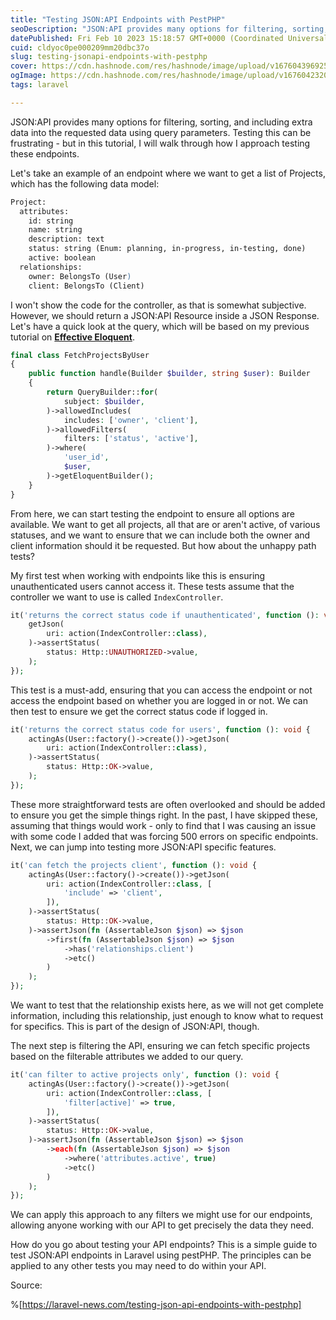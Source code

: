 ```yaml
---
title: "Testing JSON:API Endpoints with PestPHP"
seoDescription: "JSON:API provides many options for filtering, sorting, and including extra data into the requested data using query parameters. Testing this can be frustrat"
datePublished: Fri Feb 10 2023 15:18:57 GMT+0000 (Coordinated Universal Time)
cuid: cldyoc0pe000209mm20dbc37o
slug: testing-jsonapi-endpoints-with-pestphp
cover: https://cdn.hashnode.com/res/hashnode/image/upload/v1676043969253/c6d07598-ce19-4583-b1d9-36452dd6ee74.png
ogImage: https://cdn.hashnode.com/res/hashnode/image/upload/v1676042320831/825d7253-de33-4ac4-919c-ba4a54b43fd3.png
tags: laravel

---
```


JSON:API provides many options for filtering, sorting, and including extra data into the requested data using query parameters. Testing this can be frustrating - but in this tutorial, I will walk through how I approach testing these endpoints.

Let's take an example of an endpoint where we want to get a list of Projects, which has the following data model:

```apache
Project:
  attributes:
    id: string
    name: string
    description: text
    status: string (Enum: planning, in-progress, in-testing, done)
    active: boolean
  relationships:
    owner: BelongsTo (User)
    client: BelongsTo (Client)
```

I won't show the code for the controller, as that is somewhat subjective. However, we should return a JSON:API Resource inside a JSON Response. Let's have a quick look at the query, which will be based on my previous tutorial on [**Effective Eloquent**](https://laravel-news.com/effective-eloquent).

```php
final class FetchProjectsByUser
{
    public function handle(Builder $builder, string $user): Builder
    {
        return QueryBuilder::for(
            subject: $builder,
        )->allowedIncludes(
            includes: ['owner', 'client'],
        )->allowedFilters(
            filters: ['status', 'active'],
        )->where(
            'user_id',
            $user,
        )->getEloquentBuilder();
    }
}
```

From here, we can start testing the endpoint to ensure all options are available. We want to get all projects, all that are or aren't active, of various statuses, and we want to ensure that we can include both the owner and client information should it be requested. But how about the unhappy path tests?

My first test when working with endpoints like this is ensuring unauthenticated users cannot access it. These tests assume that the controller we want to use is called `IndexController`.

```php
it('returns the correct status code if unauthenticated', function (): void {
    getJson(
        uri: action(IndexController::class),
    )->assertStatus(
        status: Http::UNAUTHORIZED->value,
    );
});
```

This test is a must-add, ensuring that you can access the endpoint or not access the endpoint based on whether you are logged in or not. We can then test to ensure we get the correct status code if logged in.

```php
it('returns the correct status code for users', function (): void {
    actingAs(User::factory()->create())->getJson(
        uri: action(IndexController::class),
    )->assertStatus(
        status: Http::OK->value,
    );
});
```

These more straightforward tests are often overlooked and should be added to ensure you get the simple things right. In the past, I have skipped these, assuming that things would work - only to find that I was causing an issue with some code I added that was forcing 500 errors on specific endpoints. Next, we can jump into testing more JSON:API specific features.

```php
it('can fetch the projects client', function (): void {
    actingAs(User::factory()->create())->getJson(
        uri: action(IndexController::class, [
            'include' => 'client',
        ]),
    )->assertStatus(
        status: Http::OK->value,
    )->assertJson(fn (AssertableJson $json) => $json
        ->first(fn (AssertableJson $json) => $json
            ->has('relationships.client')
            ->etc()
        )
    );
});
```

We want to test that the relationship exists here, as we will not get complete information, including this relationship, just enough to know what to request for specifics. This is part of the design of JSON:API, though.

The next step is filtering the API, ensuring we can fetch specific projects based on the filterable attributes we added to our query.

```php
it('can filter to active projects only', function (): void {
    actingAs(User::factory()->create())->getJson(
        uri: action(IndexController::class, [
            'filter[active]' => true,
        ]),
    )->assertStatus(
        status: Http::OK->value,
    )->assertJson(fn (AssertableJson $json) => $json
        ->each(fn (AssertableJson $json) => $json
            ->where('attributes.active', true)
            ->etc()
        )
    );
});
```

We can apply this approach to any filters we might use for our endpoints, allowing anyone working with our API to get precisely the data they need.

How do you go about testing your API endpoints? This is a simple guide to test JSON:API endpoints in Laravel using pestPHP. The principles can be applied to any other tests you may need to do within your API.

Source:

%[https://laravel-news.com/testing-json-api-endpoints-with-pestphp]